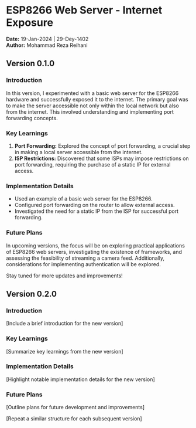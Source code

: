 # ESP8266 Web Server - Internet Exposure

**Date:** 19-Jan-2024 | 29-Dey-1402  
**Author:** Mohammad Reza Reihani

## Version 0.1.0

### Introduction

In this version, I experimented with a basic web server for the ESP8266 hardware and successfully exposed it to the internet. The primary goal was to make the server accessible not only within the local network but also from the internet. This involved understanding and implementing port forwarding concepts.

### Key Learnings

1. **Port Forwarding:** Explored the concept of port forwarding, a crucial step in making a local server accessible from the internet.
2. **ISP Restrictions:** Discovered that some ISPs may impose restrictions on port forwarding, requiring the purchase of a static IP for external access.

### Implementation Details

- Used an example of a basic web server for the ESP8266.
- Configured port forwarding on the router to allow external access.
- Investigated the need for a static IP from the ISP for successful port forwarding.

### Future Plans

In upcoming versions, the focus will be on exploring practical applications of ESP8266 web servers, investigating the existence of frameworks, and assessing the feasibility of streaming a camera feed. Additionally, considerations for implementing authentication will be explored.

Stay tuned for more updates and improvements!

## Version 0.2.0

### Introduction

[Include a brief introduction for the new version]

### Key Learnings

[Summarize key learnings from the new version]

### Implementation Details

[Highlight notable implementation details for the new version]

### Future Plans

[Outline plans for future development and improvements]

[Repeat a similar structure for each subsequent version]
